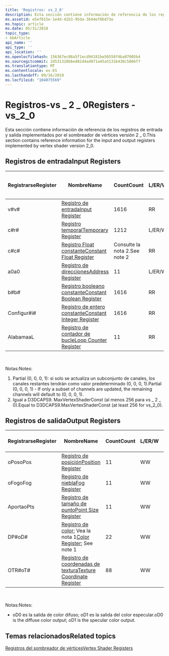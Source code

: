 ```yaml
---
title: 'Registros: vs_2_0'
description: Esta sección contiene información de referencia de los registros de entrada y salida implementados por el sombreador de vértices versión 2 \_ 0.
ms.assetid: e5ef015e-1e4d-41b3-95da-3b44ef0bd73e
ms.topic: article
ms.date: 05/31/2018
topic_type:
- kbArticle
api_name: ''
api_type: ''
api_location: ''
ms.openlocfilehash: 156367ec08a5f1ecd94181be56558f4ba07005b4
ms.sourcegitcommit: 2d531328b6ed82d4ad971a45a5131b430c5866f7
ms.translationtype: MT
ms.contentlocale: es-ES
ms.lasthandoff: 09/16/2019
ms.locfileid: "104075569"
---
```

# <a name="registers---vs_2_0"></a><span data-ttu-id="67b1a-103">Registros-vs \_ 2 \_ 0</span><span class="sxs-lookup"><span data-stu-id="67b1a-103">Registers - vs\_2\_0</span></span>

<span data-ttu-id="67b1a-104">Esta sección contiene información de referencia de los registros de entrada y salida implementados por el sombreador de vértices versión 2 \_ 0.</span><span class="sxs-lookup"><span data-stu-id="67b1a-104">This section contains reference information for the input and output registers implemented by vertex shader version 2\_0.</span></span>

## <a name="input-registers"></a><span data-ttu-id="67b1a-105">Registros de entrada</span><span class="sxs-lookup"><span data-stu-id="67b1a-105">Input Registers</span></span>



| <span data-ttu-id="67b1a-106">Registrarse</span><span class="sxs-lookup"><span data-stu-id="67b1a-106">Register</span></span> | <span data-ttu-id="67b1a-107">Nombre</span><span class="sxs-lookup"><span data-stu-id="67b1a-107">Name</span></span>                                                                                      | <span data-ttu-id="67b1a-108">Count</span><span class="sxs-lookup"><span data-stu-id="67b1a-108">Count</span></span>      | <span data-ttu-id="67b1a-109">L/E</span><span class="sxs-lookup"><span data-stu-id="67b1a-109">R/W</span></span> | <span data-ttu-id="67b1a-110">\# Leer puertos</span><span class="sxs-lookup"><span data-stu-id="67b1a-110">\# Read ports</span></span> | <span data-ttu-id="67b1a-111">\# Lecturas/inst.</span><span class="sxs-lookup"><span data-stu-id="67b1a-111">\# Reads / inst</span></span> | <span data-ttu-id="67b1a-112">Dimensión</span><span class="sxs-lookup"><span data-stu-id="67b1a-112">Dimension</span></span> | <span data-ttu-id="67b1a-113">RelAddr</span><span class="sxs-lookup"><span data-stu-id="67b1a-113">RelAddr</span></span> | <span data-ttu-id="67b1a-114">Valores predeterminados</span><span class="sxs-lookup"><span data-stu-id="67b1a-114">Defaults</span></span>     | <span data-ttu-id="67b1a-115">Requiere DCL</span><span class="sxs-lookup"><span data-stu-id="67b1a-115">Requires DCL</span></span> |
|----------|-------------------------------------------------------------------------------------------|------------|-----|---------------|-----------------|-----------|---------|--------------|--------------|
| <span data-ttu-id="67b1a-116">v\#</span><span class="sxs-lookup"><span data-stu-id="67b1a-116">v\#</span></span>      | [<span data-ttu-id="67b1a-117">Registro de entrada</span><span class="sxs-lookup"><span data-stu-id="67b1a-117">Input Register</span></span>](dx9-graphics-reference-asm-vs-registers-input.md)                       | <span data-ttu-id="67b1a-118">16</span><span class="sxs-lookup"><span data-stu-id="67b1a-118">16</span></span>         | <span data-ttu-id="67b1a-119">R</span><span class="sxs-lookup"><span data-stu-id="67b1a-119">R</span></span>   | <span data-ttu-id="67b1a-120">1</span><span class="sxs-lookup"><span data-stu-id="67b1a-120">1</span></span>             | <span data-ttu-id="67b1a-121">Sin límite</span><span class="sxs-lookup"><span data-stu-id="67b1a-121">Unlimited</span></span>       | <span data-ttu-id="67b1a-122">4</span><span class="sxs-lookup"><span data-stu-id="67b1a-122">4</span></span>         | <span data-ttu-id="67b1a-123">No</span><span class="sxs-lookup"><span data-stu-id="67b1a-123">No</span></span>      | <span data-ttu-id="67b1a-124">Vea la nota 1</span><span class="sxs-lookup"><span data-stu-id="67b1a-124">See note 1</span></span>   | <span data-ttu-id="67b1a-125">Sí</span><span class="sxs-lookup"><span data-stu-id="67b1a-125">Yes</span></span>          |
| <span data-ttu-id="67b1a-126">c\#</span><span class="sxs-lookup"><span data-stu-id="67b1a-126">r\#</span></span>      | [<span data-ttu-id="67b1a-127">Registro temporal</span><span class="sxs-lookup"><span data-stu-id="67b1a-127">Temporary Register</span></span>](dx9-graphics-reference-asm-vs-registers-temporary.md)               | <span data-ttu-id="67b1a-128">12</span><span class="sxs-lookup"><span data-stu-id="67b1a-128">12</span></span>         | <span data-ttu-id="67b1a-129">L/E</span><span class="sxs-lookup"><span data-stu-id="67b1a-129">R/W</span></span> | <span data-ttu-id="67b1a-130">3</span><span class="sxs-lookup"><span data-stu-id="67b1a-130">3</span></span>             | <span data-ttu-id="67b1a-131">Sin límite</span><span class="sxs-lookup"><span data-stu-id="67b1a-131">Unlimited</span></span>       | <span data-ttu-id="67b1a-132">4</span><span class="sxs-lookup"><span data-stu-id="67b1a-132">4</span></span>         | <span data-ttu-id="67b1a-133">No</span><span class="sxs-lookup"><span data-stu-id="67b1a-133">No</span></span>      | <span data-ttu-id="67b1a-134">None</span><span class="sxs-lookup"><span data-stu-id="67b1a-134">None</span></span>         | <span data-ttu-id="67b1a-135">No</span><span class="sxs-lookup"><span data-stu-id="67b1a-135">No</span></span>           |
| <span data-ttu-id="67b1a-136">c\#</span><span class="sxs-lookup"><span data-stu-id="67b1a-136">c\#</span></span>      | [<span data-ttu-id="67b1a-137">Registro Float constante</span><span class="sxs-lookup"><span data-stu-id="67b1a-137">Constant Float Register</span></span>](dx9-graphics-reference-asm-vs-registers-constant-float.md)     | <span data-ttu-id="67b1a-138">Consulte la nota 2.</span><span class="sxs-lookup"><span data-stu-id="67b1a-138">See note 2</span></span> | <span data-ttu-id="67b1a-139">R</span><span class="sxs-lookup"><span data-stu-id="67b1a-139">R</span></span>   | <span data-ttu-id="67b1a-140">1</span><span class="sxs-lookup"><span data-stu-id="67b1a-140">1</span></span>             | <span data-ttu-id="67b1a-141">2</span><span class="sxs-lookup"><span data-stu-id="67b1a-141">2</span></span>               | <span data-ttu-id="67b1a-142">4</span><span class="sxs-lookup"><span data-stu-id="67b1a-142">4</span></span>         | <span data-ttu-id="67b1a-143">a0/aL</span><span class="sxs-lookup"><span data-stu-id="67b1a-143">a0 / aL</span></span> | <span data-ttu-id="67b1a-144">(0, 0, 0, 0)</span><span class="sxs-lookup"><span data-stu-id="67b1a-144">(0, 0, 0, 0)</span></span> | <span data-ttu-id="67b1a-145">No</span><span class="sxs-lookup"><span data-stu-id="67b1a-145">No</span></span>           |
| <span data-ttu-id="67b1a-146">a0</span><span class="sxs-lookup"><span data-stu-id="67b1a-146">a0</span></span>       | [<span data-ttu-id="67b1a-147">Registro de direcciones</span><span class="sxs-lookup"><span data-stu-id="67b1a-147">Address Register</span></span>](dx9-graphics-reference-asm-vs-registers-address.md)                   | <span data-ttu-id="67b1a-148">1</span><span class="sxs-lookup"><span data-stu-id="67b1a-148">1</span></span>          | <span data-ttu-id="67b1a-149">L/E</span><span class="sxs-lookup"><span data-stu-id="67b1a-149">R/W</span></span> | <span data-ttu-id="67b1a-150">1</span><span class="sxs-lookup"><span data-stu-id="67b1a-150">1</span></span>             | <span data-ttu-id="67b1a-151">2</span><span class="sxs-lookup"><span data-stu-id="67b1a-151">2</span></span>               | <span data-ttu-id="67b1a-152">4</span><span class="sxs-lookup"><span data-stu-id="67b1a-152">4</span></span>         | <span data-ttu-id="67b1a-153">No</span><span class="sxs-lookup"><span data-stu-id="67b1a-153">No</span></span>      | <span data-ttu-id="67b1a-154">None</span><span class="sxs-lookup"><span data-stu-id="67b1a-154">None</span></span>         | <span data-ttu-id="67b1a-155">No</span><span class="sxs-lookup"><span data-stu-id="67b1a-155">No</span></span>           |
| <span data-ttu-id="67b1a-156">b\#</span><span class="sxs-lookup"><span data-stu-id="67b1a-156">b\#</span></span>      | [<span data-ttu-id="67b1a-157">Registro booleano constante</span><span class="sxs-lookup"><span data-stu-id="67b1a-157">Constant Boolean Register</span></span>](dx9-graphics-reference-asm-vs-registers-constant-boolean.md) | <span data-ttu-id="67b1a-158">16</span><span class="sxs-lookup"><span data-stu-id="67b1a-158">16</span></span>         | <span data-ttu-id="67b1a-159">R</span><span class="sxs-lookup"><span data-stu-id="67b1a-159">R</span></span>   | <span data-ttu-id="67b1a-160">1</span><span class="sxs-lookup"><span data-stu-id="67b1a-160">1</span></span>             | <span data-ttu-id="67b1a-161">1</span><span class="sxs-lookup"><span data-stu-id="67b1a-161">1</span></span>               | <span data-ttu-id="67b1a-162">1</span><span class="sxs-lookup"><span data-stu-id="67b1a-162">1</span></span>         | <span data-ttu-id="67b1a-163">No</span><span class="sxs-lookup"><span data-stu-id="67b1a-163">No</span></span>      | <span data-ttu-id="67b1a-164">FALSE</span><span class="sxs-lookup"><span data-stu-id="67b1a-164">FALSE</span></span>        | <span data-ttu-id="67b1a-165">No</span><span class="sxs-lookup"><span data-stu-id="67b1a-165">No</span></span>           |
| <span data-ttu-id="67b1a-166">Configur\#</span><span class="sxs-lookup"><span data-stu-id="67b1a-166">i\#</span></span>      | [<span data-ttu-id="67b1a-167">Registro de entero constante</span><span class="sxs-lookup"><span data-stu-id="67b1a-167">Constant Integer Register</span></span>](dx9-graphics-reference-asm-vs-registers-constant-integer.md) | <span data-ttu-id="67b1a-168">16</span><span class="sxs-lookup"><span data-stu-id="67b1a-168">16</span></span>         | <span data-ttu-id="67b1a-169">R</span><span class="sxs-lookup"><span data-stu-id="67b1a-169">R</span></span>   | <span data-ttu-id="67b1a-170">1</span><span class="sxs-lookup"><span data-stu-id="67b1a-170">1</span></span>             | <span data-ttu-id="67b1a-171">1</span><span class="sxs-lookup"><span data-stu-id="67b1a-171">1</span></span>               | <span data-ttu-id="67b1a-172">4</span><span class="sxs-lookup"><span data-stu-id="67b1a-172">4</span></span>         | <span data-ttu-id="67b1a-173">No</span><span class="sxs-lookup"><span data-stu-id="67b1a-173">No</span></span>      | <span data-ttu-id="67b1a-174">(0, 0, 0, 0)</span><span class="sxs-lookup"><span data-stu-id="67b1a-174">(0, 0, 0, 0)</span></span> | <span data-ttu-id="67b1a-175">No</span><span class="sxs-lookup"><span data-stu-id="67b1a-175">No</span></span>           |
| <span data-ttu-id="67b1a-176">Alabama</span><span class="sxs-lookup"><span data-stu-id="67b1a-176">aL</span></span>       | [<span data-ttu-id="67b1a-177">Registro de contador de bucle</span><span class="sxs-lookup"><span data-stu-id="67b1a-177">Loop Counter Register</span></span>](dx9-graphics-reference-asm-vs-registers-loop-counter.md)         | <span data-ttu-id="67b1a-178">1</span><span class="sxs-lookup"><span data-stu-id="67b1a-178">1</span></span>          | <span data-ttu-id="67b1a-179">R</span><span class="sxs-lookup"><span data-stu-id="67b1a-179">R</span></span>   | <span data-ttu-id="67b1a-180">1</span><span class="sxs-lookup"><span data-stu-id="67b1a-180">1</span></span>             | <span data-ttu-id="67b1a-181">2</span><span class="sxs-lookup"><span data-stu-id="67b1a-181">2</span></span>               | <span data-ttu-id="67b1a-182">1</span><span class="sxs-lookup"><span data-stu-id="67b1a-182">1</span></span>         | <span data-ttu-id="67b1a-183">No</span><span class="sxs-lookup"><span data-stu-id="67b1a-183">No</span></span>      | <span data-ttu-id="67b1a-184">None</span><span class="sxs-lookup"><span data-stu-id="67b1a-184">None</span></span>         | <span data-ttu-id="67b1a-185">No</span><span class="sxs-lookup"><span data-stu-id="67b1a-185">No</span></span>           |



 

<span data-ttu-id="67b1a-186">Notas:</span><span class="sxs-lookup"><span data-stu-id="67b1a-186">Notes:</span></span>

1.  <span data-ttu-id="67b1a-187">Partial (0, 0, 0, 1): si solo se actualiza un subconjunto de canales, los canales restantes tendrán como valor predeterminado (0, 0, 0, 1).</span><span class="sxs-lookup"><span data-stu-id="67b1a-187">Partial (0, 0, 0, 1) - If only a subset of channels are updated, the remaining channels will default to (0, 0, 0, 1).</span></span>
2.  <span data-ttu-id="67b1a-188">Igual a D3DCAPS9. MaxVertexShaderConst (al menos 256 para vs \_ 2 \_ 0).</span><span class="sxs-lookup"><span data-stu-id="67b1a-188">Equal to D3DCAPS9.MaxVertexShaderConst (at least 256 for vs\_2\_0).</span></span>

## <a name="output-registers"></a><span data-ttu-id="67b1a-189">Registros de salida</span><span class="sxs-lookup"><span data-stu-id="67b1a-189">Output Registers</span></span>



| <span data-ttu-id="67b1a-190">Registrarse</span><span class="sxs-lookup"><span data-stu-id="67b1a-190">Register</span></span> | <span data-ttu-id="67b1a-191">Nombre</span><span class="sxs-lookup"><span data-stu-id="67b1a-191">Name</span></span>                                                                                          | <span data-ttu-id="67b1a-192">Count</span><span class="sxs-lookup"><span data-stu-id="67b1a-192">Count</span></span> | <span data-ttu-id="67b1a-193">L/E</span><span class="sxs-lookup"><span data-stu-id="67b1a-193">R/W</span></span> | <span data-ttu-id="67b1a-194">Dimensión</span><span class="sxs-lookup"><span data-stu-id="67b1a-194">Dimension</span></span> | <span data-ttu-id="67b1a-195">RelAddr</span><span class="sxs-lookup"><span data-stu-id="67b1a-195">RelAddr</span></span> | <span data-ttu-id="67b1a-196">Valores predeterminados</span><span class="sxs-lookup"><span data-stu-id="67b1a-196">Defaults</span></span> | <span data-ttu-id="67b1a-197">Requiere DCL</span><span class="sxs-lookup"><span data-stu-id="67b1a-197">Requires DCL</span></span> |
|----------|-----------------------------------------------------------------------------------------------|-------|-----|-----------|---------|----------|--------------|
| <span data-ttu-id="67b1a-198">oPos</span><span class="sxs-lookup"><span data-stu-id="67b1a-198">oPos</span></span>     | [<span data-ttu-id="67b1a-199">Registro de posición</span><span class="sxs-lookup"><span data-stu-id="67b1a-199">Position Register</span></span>](dx9-graphics-reference-asm-vs-registers-position.md)                     | <span data-ttu-id="67b1a-200">1</span><span class="sxs-lookup"><span data-stu-id="67b1a-200">1</span></span>     | <span data-ttu-id="67b1a-201">W</span><span class="sxs-lookup"><span data-stu-id="67b1a-201">W</span></span>   | <span data-ttu-id="67b1a-202">4</span><span class="sxs-lookup"><span data-stu-id="67b1a-202">4</span></span>         | <span data-ttu-id="67b1a-203">No</span><span class="sxs-lookup"><span data-stu-id="67b1a-203">No</span></span>      | <span data-ttu-id="67b1a-204">None</span><span class="sxs-lookup"><span data-stu-id="67b1a-204">None</span></span>     | <span data-ttu-id="67b1a-205">No</span><span class="sxs-lookup"><span data-stu-id="67b1a-205">No</span></span>           |
| <span data-ttu-id="67b1a-206">oFog</span><span class="sxs-lookup"><span data-stu-id="67b1a-206">oFog</span></span>     | [<span data-ttu-id="67b1a-207">Registro de niebla</span><span class="sxs-lookup"><span data-stu-id="67b1a-207">Fog Register</span></span>](dx9-graphics-reference-asm-vs-registers-fog.md)                               | <span data-ttu-id="67b1a-208">1</span><span class="sxs-lookup"><span data-stu-id="67b1a-208">1</span></span>     | <span data-ttu-id="67b1a-209">W</span><span class="sxs-lookup"><span data-stu-id="67b1a-209">W</span></span>   | <span data-ttu-id="67b1a-210">1</span><span class="sxs-lookup"><span data-stu-id="67b1a-210">1</span></span>         | <span data-ttu-id="67b1a-211">No</span><span class="sxs-lookup"><span data-stu-id="67b1a-211">No</span></span>      | <span data-ttu-id="67b1a-212">None</span><span class="sxs-lookup"><span data-stu-id="67b1a-212">None</span></span>     | <span data-ttu-id="67b1a-213">No</span><span class="sxs-lookup"><span data-stu-id="67b1a-213">No</span></span>           |
| <span data-ttu-id="67b1a-214">Aporta</span><span class="sxs-lookup"><span data-stu-id="67b1a-214">oPts</span></span>     | [<span data-ttu-id="67b1a-215">Registro de tamaño de punto</span><span class="sxs-lookup"><span data-stu-id="67b1a-215">Point Size Register</span></span>](dx9-graphics-reference-asm-vs-registers-point-size.md)                 | <span data-ttu-id="67b1a-216">1</span><span class="sxs-lookup"><span data-stu-id="67b1a-216">1</span></span>     | <span data-ttu-id="67b1a-217">W</span><span class="sxs-lookup"><span data-stu-id="67b1a-217">W</span></span>   | <span data-ttu-id="67b1a-218">1</span><span class="sxs-lookup"><span data-stu-id="67b1a-218">1</span></span>         | <span data-ttu-id="67b1a-219">No</span><span class="sxs-lookup"><span data-stu-id="67b1a-219">No</span></span>      | <span data-ttu-id="67b1a-220">None</span><span class="sxs-lookup"><span data-stu-id="67b1a-220">None</span></span>     | <span data-ttu-id="67b1a-221">No</span><span class="sxs-lookup"><span data-stu-id="67b1a-221">No</span></span>           |
| <span data-ttu-id="67b1a-222">DP\#</span><span class="sxs-lookup"><span data-stu-id="67b1a-222">oD\#</span></span>     | <span data-ttu-id="67b1a-223">[Registro de color](dx9-graphics-reference-asm-vs-registers-color.md); Vea la nota 1</span><span class="sxs-lookup"><span data-stu-id="67b1a-223">[Color Register](dx9-graphics-reference-asm-vs-registers-color.md); See note 1</span></span>               | <span data-ttu-id="67b1a-224">2</span><span class="sxs-lookup"><span data-stu-id="67b1a-224">2</span></span>     | <span data-ttu-id="67b1a-225">W</span><span class="sxs-lookup"><span data-stu-id="67b1a-225">W</span></span>   | <span data-ttu-id="67b1a-226">4</span><span class="sxs-lookup"><span data-stu-id="67b1a-226">4</span></span>         | <span data-ttu-id="67b1a-227">No</span><span class="sxs-lookup"><span data-stu-id="67b1a-227">No</span></span>      | <span data-ttu-id="67b1a-228">None</span><span class="sxs-lookup"><span data-stu-id="67b1a-228">None</span></span>     | <span data-ttu-id="67b1a-229">No</span><span class="sxs-lookup"><span data-stu-id="67b1a-229">No</span></span>           |
| <span data-ttu-id="67b1a-230">OTR\#</span><span class="sxs-lookup"><span data-stu-id="67b1a-230">oT\#</span></span>     | [<span data-ttu-id="67b1a-231">Registro de coordenadas de textura</span><span class="sxs-lookup"><span data-stu-id="67b1a-231">Texture Coordinate Register</span></span>](dx9-graphics-reference-asm-vs-registers-texture-coordinate.md) | <span data-ttu-id="67b1a-232">8</span><span class="sxs-lookup"><span data-stu-id="67b1a-232">8</span></span>     | <span data-ttu-id="67b1a-233">W</span><span class="sxs-lookup"><span data-stu-id="67b1a-233">W</span></span>   | <span data-ttu-id="67b1a-234">4</span><span class="sxs-lookup"><span data-stu-id="67b1a-234">4</span></span>         | <span data-ttu-id="67b1a-235">No</span><span class="sxs-lookup"><span data-stu-id="67b1a-235">No</span></span>      | <span data-ttu-id="67b1a-236">None</span><span class="sxs-lookup"><span data-stu-id="67b1a-236">None</span></span>     | <span data-ttu-id="67b1a-237">No</span><span class="sxs-lookup"><span data-stu-id="67b1a-237">No</span></span>           |



 

<span data-ttu-id="67b1a-238">Notas:</span><span class="sxs-lookup"><span data-stu-id="67b1a-238">Notes:</span></span>

-   <span data-ttu-id="67b1a-239">oD0 es la salida de color difuso; oD1 es la salida del color especular.</span><span class="sxs-lookup"><span data-stu-id="67b1a-239">oD0 is the diffuse color output; oD1 is the specular color output.</span></span>

## <a name="related-topics"></a><span data-ttu-id="67b1a-240">Temas relacionados</span><span class="sxs-lookup"><span data-stu-id="67b1a-240">Related topics</span></span>

<dl> <dt>

[<span data-ttu-id="67b1a-241">Registros del sombreador de vértices</span><span class="sxs-lookup"><span data-stu-id="67b1a-241">Vertex Shader Registers</span></span>](dx9-graphics-reference-asm-vs-registers.md)
</dt> </dl>

 

 




